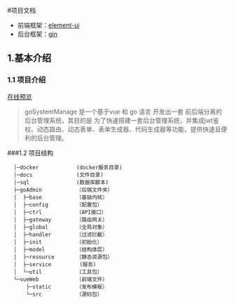 



#项目文档
- 前端框架：[element-ui](https://github.com/ElemeFE/element)
- 后台框架：[gin](https://github.com/gin-gonic/gin)

## 1.基本介绍

### 1.1 项目介绍
[在线预览]()
> goSystemManage 是一个基于vue 和 go 语言 开发出一套 前后端分离的后台管理系统，其目的是 为了快速搭建一套后台管理系统，并集成jwt鉴权、动态路由、动态表单、表单生成器、代码生成器等功能，提供快速且便利的后台管理。

###1.2 项目结构

````
  │─docker            (docker服务目录)
  │─docs              (文件目录) 
  │─sql               (数据库脚本)   
  ├─goAdmin           （后端文件夹）
  │  ├─base           （基础内核）
  │  ├─config         （配置包）
  │  ├─ctrl           （API接口）
  │  ├─gateway        （路由网关）
  │  ├─global         （全局对象）
  │  ├─handler        （过滤拦截）
  │  ├─init           （初始化）
  │  ├─model          （结构体层）
  │  ├─resource       （静态资源包）
  │  ├─service         (服务)
  │  └─util           （工具包）
  └─vueWeb            （前端文件）
      ├─static        （发布模板）
      └─src           （源码包）
````

